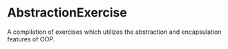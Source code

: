 # AbstractionExercise
A compilation of exercises which utilizes the abstraction and encapsulation features of OOP.
